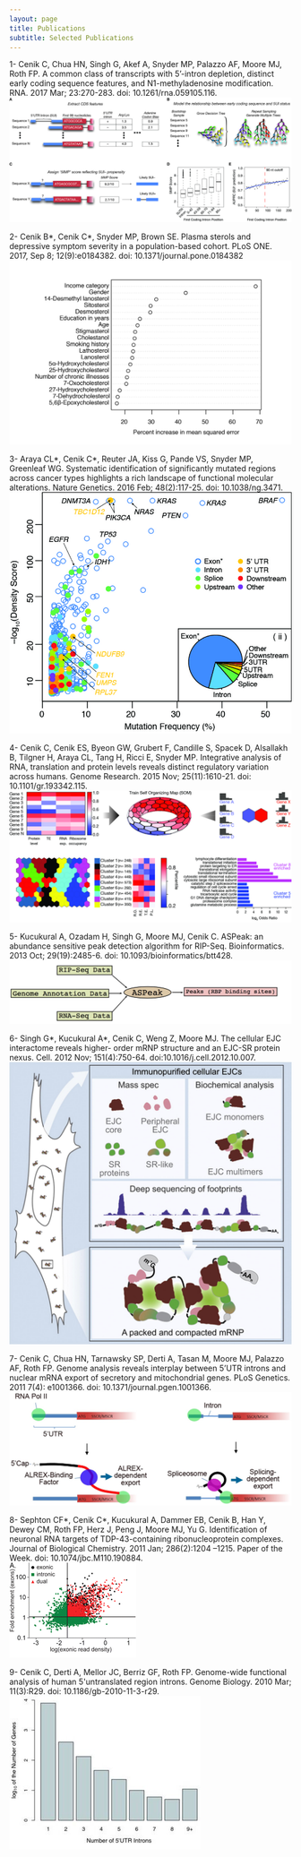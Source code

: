 ```yaml
---
layout: page
title: Publications
subtitle: Selected Publications
---
```


1- Cenik C, Chua HN, Singh G, Akef A, Snyder MP, Palazzo AF, Moore MJ, Roth FP. A common class of transcripts with 5’-intron depletion, distinct early coding sequence features, and N1-methyladenosine modification. RNA. 2017 Mar; 23:270-283. doi: 10.1261/rna.059105.116.  
![RF](/img/RF.jpg)

2- Cenik B*, Cenik C*, Snyder MP, Brown SE. Plasma sterols and depressive symptom severity in a population-based cohort. PLoS ONE. 2017, Sep 8; 12(9):e0184382. doi: 10.1371/journal.pone.0184382  
![Variable Importance](/img/Variable_FeatureImportance.jpg)

3- Araya CL*, Cenik C*, Reuter JA, Kiss G, Pande VS, Snyder MP, Greenleaf WG. Systematic identification of significantly mutated regions across cancer types highlights a rich landscape of functional molecular alterations. Nature Genetics. 2016 Feb; 48(2):117-25. doi: 10.1038/ng.3471.  
![SMR](/img/CancerBioinformatics.jpg)

4- Cenik C, Cenik ES, Byeon GW, Grubert F, Candille S, Spacek D, Alsallakh B, Tilgner H, Araya CL, Tang H, Ricci E, Snyder MP. Integrative analysis of RNA, translation and protein levels reveals distinct regulatory variation across humans. Genome Research. 2015 Nov; 25(11):1610-21. doi: 10.1101/gr.193342.115.  
![TranslationVariation](/img/TranslationVariation.jpg)

5- Kucukural A, Ozadam H, Singh G, Moore MJ, Cenik C. ASPeak: an abundance sensitive peak detection algorithm for RIP-Seq. Bioinformatics. 2013 Oct; 29(19):2485-6. doi: 10.1093/bioinformatics/btt428.  
![ASPeak](/img/ASPeak.jpg)

6- Singh G*, Kucukural A*, Cenik C, Weng Z, Moore MJ. The cellular EJC interactome reveals higher- order mRNP structure and an EJC-SR protein nexus. Cell. 2012 Nov; 151(4):750-64. doi:10.1016/j.cell.2012.10.007.   
![Cell](/img/CellAbstract.jpg)

7- Cenik C, Chua HN, Tarnawsky SP, Derti A, Tasan M, Moore MJ, Palazzo AF, Roth FP. Genome analysis reveals interplay between 5’UTR introns and nuclear mRNA export of secretory and mitochondrial genes. PLoS Genetics. 2011 7(4): e1001366. doi: 10.1371/journal.pgen.1001366.    
![ALREX](/img/ALREX.jpg)

8- Sephton CF*, Cenik C*, Kucukural A, Dammer EB, Cenik B, Han Y, Dewey CM, Roth FP, Herz J, Peng J, Moore MJ, Yu G. Identification of neuronal RNA targets of TDP-43-containing ribonucleoprotein complexes. Journal of Biological Chemistry. 2011 Jan; 286(2):1204 –1215. Paper of the Week. doi: 10.1074/jbc.M110.190884.   
![TDP43](/img/TDP43.gif)

9- Cenik C, Derti A, Mellor JC, Berriz GF, Roth FP. Genome-wide functional analysis of human 5'untranslated region introns. Genome Biology. 2010 Mar; 11(3):R29. doi: 10.1186/gb-2010-11-3-r29.    
![5UTR](/img/5UTR.jpg)